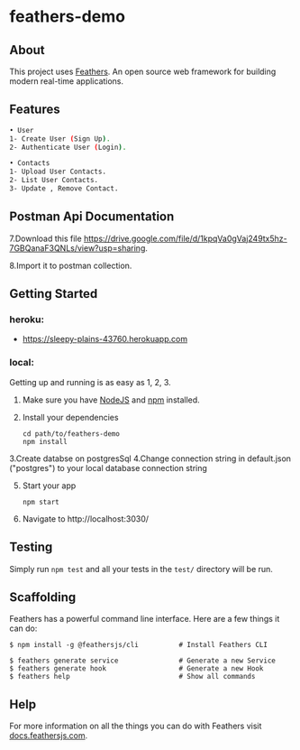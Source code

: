 # feathers-demo

> 

## About

This project uses [Feathers](http://feathersjs.com). An open source web framework for building modern real-time applications.

## Features
```bash
• User
1- Create User (Sign Up).
2- Authenticate User (Login).

• Contacts
1- Upload User Contacts.
2- List User Contacts.
3- Update , Remove Contact.
```


## Postman Api Documentation

7.Download this file  https://drive.google.com/file/d/1kpqVa0gVaj249tx5hz-7GBQanaF3QNLs/view?usp=sharing.

8.Import it to postman collection.

## Getting Started

### heroku:
- https://sleepy-plains-43760.herokuapp.com


### local:

Getting up and running is as easy as 1, 2, 3.

1. Make sure you have [NodeJS](https://nodejs.org/) and [npm](https://www.npmjs.com/) installed.
2. Install your dependencies

    ```
    cd path/to/feathers-demo
    npm install
    ```

3.Create databse on postgresSql
4.Change connection string in default.json ("postgres") to your local database connection string

5. Start your app

    ```
    npm start
    ```
6. Navigate to http://localhost:3030/





## Testing

Simply run `npm test` and all your tests in the `test/` directory will be run.

## Scaffolding

Feathers has a powerful command line interface. Here are a few things it can do:

```
$ npm install -g @feathersjs/cli          # Install Feathers CLI

$ feathers generate service               # Generate a new Service
$ feathers generate hook                  # Generate a new Hook
$ feathers help                           # Show all commands
```

## Help

For more information on all the things you can do with Feathers visit [docs.feathersjs.com](http://docs.feathersjs.com).
